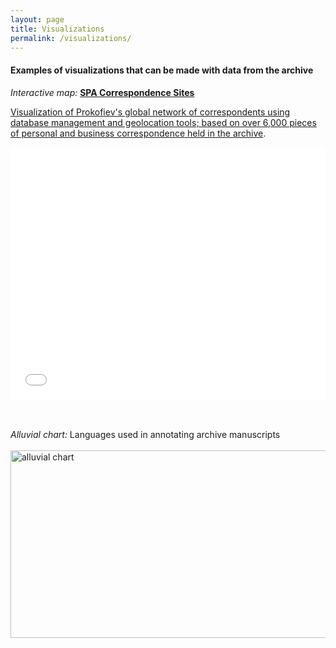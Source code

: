 ```yaml
---
layout: page
title: Visualizations
permalink: /visualizations/
---
```

<H4>Examples of visualizations that can be made with data from the archive</H4>

_Interactive map:_ __[SPA Correspondence Sites](http://arcg.is/vOTC8)__
<a href="http://arcg.is/1Xv1HL">
 
Visualization of Prokofiev's global network of correspondents using database management and geolocation tools; based on over 6,000 pieces of personal and business [correspondence held in the archive](https://findingaids.library.columbia.edu/ead/nnc-rb/ldpd_10815449/dsc/2).

<style>.embed-container {position: relative; padding-bottom: 80%; height: 0; max-width: 100%;} .embed-container iframe, .embed-container object, .embed-container iframe{position: absolute; top: 0; left: 0; width: 100%; height: 100%;} small{position: absolute; z-index: 40; bottom: 0; margin-bottom: -15px;}</style><div class="embed-container"><iframe width="500" height="400" frameborder="0" scrolling="no" marginheight="0" marginwidth="0" title="Correspondence Sites" src="//columbia.maps.arcgis.com/apps/Embed/index.html?webmap=527e9d78086740968ed21600e92c84ba&extent=-31.8604,31.9532,59.9854,64.8868&zoom=true&previewImage=false&scale=true&legendlayers=true&disable_scroll=true&theme=light"></iframe></div>

<br><br>
_Alluvial chart:_ Languages used in annotating archive manuscripts
 <a href="http://arcg.is/1Xv1HL"> <br><br>
<a href="../img/alluvialEditShrp.jpg"><img src="../img/alluvial.jpg" style="width:800px;height:300;" title="alluvial chart" alt="alluvial chart">
</a>
